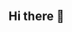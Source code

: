## Hi there 👋

<!--
**NTHoang2103/NTHoang2103** is a ✨ _special_ ✨ repository because its `README.md` (this file) appears on your GitHub profile.

Here are some ideas to get you started:

- 🔭 I’m currently working on ...
- 🌱 I’m currently learning ...
- 👯 I’m looking to collaborate on ...
- 🤔 I’m looking for help with ...
- 💬 Ask me about ...![images](https://github.com/user-attachments/assets/bbcc3a16-0d13-415f-92fe-741077040691)

- 📫 How to reach me: ...
- 😄 Pronouns: ...
- ⚡ Fun fact: ...
-->

